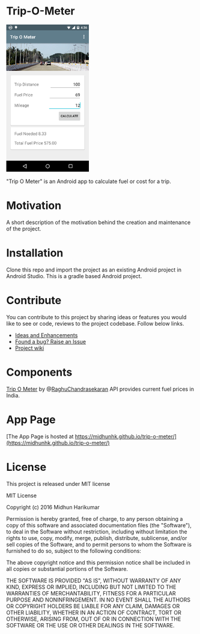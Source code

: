 # Trip-O-Meter

<img alt="Trip O Meter" src="/resources/screenshots/v0.1.1_landing.png" width="220"/>

"Trip O Meter" is an Android app to calculate fuel or cost for a trip.

# Motivation
A short description of the motivation behind the creation and maintenance of the project. 

# Installation
Clone this repo and import the project as an existing Android project in Android Studio. This is a gradle based Android project.

# Contribute
You can contribute to this project by sharing ideas or features you would like to see or code, reviews to the project codebase. Follow below links.

- [Ideas and Enhancements](https://github.com/midhunhk/trip-o-meter/projects/1)  
- [Found a bug? Raise an Issue](https://github.com/midhunhk/trip-o-meter/issues)  
- [Project wiki](https://github.com/midhunhk/trip-o-meter/wiki)

# Components
[Trip O Meter](https://github.com/RaghuChandrasekaran/trip-o-meter-api) by @[RaghuChandrasekaran](https://github.com/RaghuChandrasekaran) API provides current fuel prices in India.

# App Page
[The App Page is hosted at https://midhunhk.github.io/trip-o-meter/](https://midhunhk.github.io/trip-o-meter/)

# License
This project is released under MIT license

MIT License

Copyright (c) 2016 Midhun Harikumar

Permission is hereby granted, free of charge, to any person obtaining a copy
of this software and associated documentation files (the "Software"), to deal
in the Software without restriction, including without limitation the rights
to use, copy, modify, merge, publish, distribute, sublicense, and/or sell
copies of the Software, and to permit persons to whom the Software is
furnished to do so, subject to the following conditions:

The above copyright notice and this permission notice shall be included in all
copies or substantial portions of the Software.

THE SOFTWARE IS PROVIDED "AS IS", WITHOUT WARRANTY OF ANY KIND, EXPRESS OR
IMPLIED, INCLUDING BUT NOT LIMITED TO THE WARRANTIES OF MERCHANTABILITY,
FITNESS FOR A PARTICULAR PURPOSE AND NONINFRINGEMENT. IN NO EVENT SHALL THE
AUTHORS OR COPYRIGHT HOLDERS BE LIABLE FOR ANY CLAIM, DAMAGES OR OTHER
LIABILITY, WHETHER IN AN ACTION OF CONTRACT, TORT OR OTHERWISE, ARISING FROM,
OUT OF OR IN CONNECTION WITH THE SOFTWARE OR THE USE OR OTHER DEALINGS IN THE
SOFTWARE.
